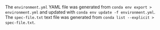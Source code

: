 The `environment.yml` YAML file was generated from `conda env export > environment.yml` and updated with `conda env update -f environment.yml`.  The `spec-file.txt` text file was generated from `conda list --explicit > spec-file.txt`.

